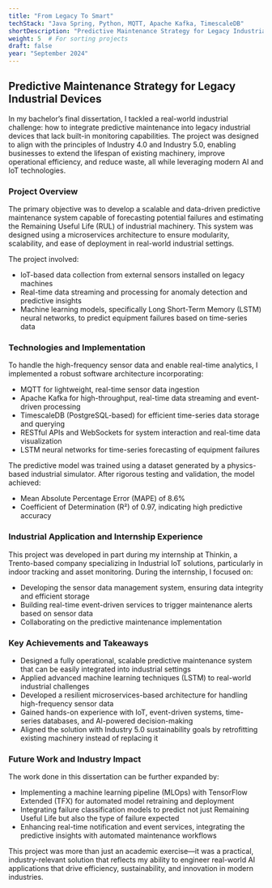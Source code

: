 ```yaml
---
title: "From Legacy To Smart"
techStack: "Java Spring, Python, MQTT, Apache Kafka, TimescaleDB"
shortDescription: "Predictive Maintenance Strategy for Legacy Industrial Devices"
weight: 5  # For sorting projects
draft: false
year: "September 2024"
---
```


## Predictive Maintenance Strategy for Legacy Industrial Devices
In my bachelor’s final dissertation, I tackled a real-world industrial challenge: how to integrate predictive maintenance into legacy industrial devices that lack built-in monitoring capabilities. The project was designed to align with the principles of Industry 4.0 and Industry 5.0, enabling businesses to extend the lifespan of existing machinery, improve operational efficiency, and reduce waste, all while leveraging modern AI and IoT technologies.

### Project Overview
The primary objective was to develop a scalable and data-driven predictive maintenance system capable of forecasting potential failures and estimating the Remaining Useful Life (RUL) of industrial machinery. This system was designed using a microservices architecture to ensure modularity, scalability, and ease of deployment in real-world industrial settings.

The project involved:
- IoT-based data collection from external sensors installed on legacy machines
- Real-time data streaming and processing for anomaly detection and predictive insights
- Machine learning models, specifically Long Short-Term Memory (LSTM) neural networks, to predict equipment failures based on time-series data

### Technologies and Implementation
To handle the high-frequency sensor data and enable real-time analytics, I implemented a robust software architecture incorporating:
- MQTT for lightweight, real-time sensor data ingestion
- Apache Kafka for high-throughput, real-time data streaming and event-driven processing
- TimescaleDB (PostgreSQL-based) for efficient time-series data storage and querying
- RESTful APIs and WebSockets for system interaction and real-time data visualization
- LSTM neural networks for time-series forecasting of equipment failures

The predictive model was trained using a dataset generated by a physics-based industrial simulator. After rigorous testing and validation, the model achieved:
- Mean Absolute Percentage Error (MAPE) of 8.6%
- Coefficient of Determination (R²) of 0.97, indicating high predictive accuracy

### Industrial Application and Internship Experience
This project was developed in part during my internship at Thinkin, a Trento-based company specializing in Industrial IoT solutions, particularly in indoor tracking and asset monitoring. During the internship, I focused on:
- Developing the sensor data management system, ensuring data integrity and efficient storage
- Building real-time event-driven services to trigger maintenance alerts based on sensor data
- Collaborating on the predictive maintenance implementation

### Key Achievements and Takeaways
- Designed a fully operational, scalable predictive maintenance system that can be easily integrated into industrial settings
- Applied advanced machine learning techniques (LSTM) to real-world industrial challenges
- Developed a resilient microservices-based architecture for handling high-frequency sensor data
- Gained hands-on experience with IoT, event-driven systems, time-series databases, and AI-powered decision-making
- Aligned the solution with Industry 5.0 sustainability goals by retrofitting existing machinery instead of replacing it

### Future Work and Industry Impact
The work done in this dissertation can be further expanded by:
- Implementing a machine learning pipeline (MLOps) with TensorFlow Extended (TFX) for automated model retraining and deployment
- Integrating failure classification models to predict not just Remaining Useful Life but also the type of failure expected
- Enhancing real-time notification and event services, integrating the predictive insights with automated maintenance workflows

This project was more than just an academic exercise—it was a practical, industry-relevant solution that reflects my ability to engineer real-world AI applications that drive efficiency, sustainability, and innovation in modern industries.